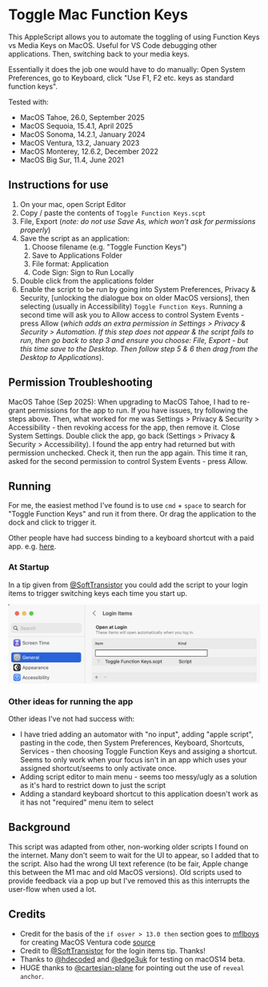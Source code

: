 # Toggle Mac Function Keys

This AppleScript allows you to automate the toggling of using Function Keys vs Media Keys on MacOS. Useful for VS Code debugging other applications. Then, switching back to your media keys.

Essentially it does the job one would have to do manually: Open System Preferences, go to Keyboard, click "Use F1, F2 etc. keys as standard function keys".

Tested with:
* MacOS Tahoe, 26.0, September 2025
* MacOS Sequoia, 15.4.1, April 2025
* MacOS Sonoma, 14.2.1, January 2024
* MacOS Ventura, 13.2, January 2023
* MacOS Monterey, 12.6.2, December 2022
* MacOS Big Sur, 11.4, June 2021

## Instructions for use

1. On your mac, open Script Editor
2. Copy / paste the contents of `Toggle Function Keys.scpt`
3. File, Export (*note: do not use Save As, which won't ask for permissions properly*)
4. Save the script as an application:
   1. Choose filename (e.g. "Toggle Function Keys")
   2. Save to Applications Folder
   3. File format: Application
   4. Code Sign: Sign to Run Locally
5. Double click from the applications folder
6. Enable the script to be run by going into System Preferences, Privacy & Security, [unlocking the dialogue box on older MacOS versions], then selecting (usually in Accessibility) `Toggle Function Keys`. Running a second time will ask you to Allow access to control System Events - press Allow (*which adds an extra permission in Settings > Privacy & Security > Automation. If this step does not appear & the script fails to run, then go back to step 3 and ensure you choose: File, Export - but this time save to the Desktop. Then follow step 5 & 6 then drag from the Desktop to Applications*).

## Permission Troubleshooting

MacOS Tahoe (Sep 2025): When upgrading to MacOS Tahoe, I had to re-grant permissions for the app to run. If you have issues, try following the steps above. Then, what worked for me was Settings > Privacy & Security > Accessibility - then revoking access for the app, then remove it. Close System Settings. Double click the app, go back (Settings > Privacy & Security > Accessibility). I found the app entry had returned but with permission unchecked. Check it, then run the app again. This time it ran, asked for the second permission to control System Events - press Allow.

## Running

For me, the easiest method I've found is to use `cmd` + `space` to search for "Toggle Function Keys" and run it from there. Or drag the application to the dock and click to trigger it.

Other people have had success binding to a keyboard shortcut with a paid app. e.g. [here](https://folivora.ai).

### At Startup

In a tip given from [@SoftTransistor](https://github.com/SoftTransistor) you could add the script to your login items to trigger switching keys each time you start up.

![mac startup](mac-startup.png)

### Other ideas for running the app

Other ideas I've not had success with:

* I have tried adding an automator with "no input", adding "apple script", pasting in the code, then System Preferences, Keyboard, Shortcuts, Services - then choosing Toggle Function Keys and assiging a shortcut. Seems to only work when your focus isn't in an app which uses your assigned shortcut/seems to only activate once.
* Adding script editor to main menu - seems too messy/ugly as a solution as it's hard to restrict down to just the script
* Adding a standard keyboard shortcut to this application doesn't work as it has not "required" menu item to select

## Background

This script was adapted from other, non-working older scripts I found on the internet. Many don't seem to wait for the UI to appear, so I added that to the script. Also had the wrong UI text reference (to be fair, Apple change this between the M1 mac and old MacOS versions). Old scripts used to provide feedback via a pop up but I've removed this as this interrupts the user-flow when used a lot.

## Credits

* Credit for the basis of the `if osver > 13.0 then` section goes to [mflboys](https://www.reddit.com/user/mflboys/) for creating MacOS Ventura code [source](https://www.reddit.com/r/shortcuts/comments/yjlxvo/macos_ventura_shortcut_toggle_function_keys_f1f2/)
* Credit to [@SoftTransistor](https://github.com/SoftTransistor) for the login items tip. Thanks!
* Thanks to [@hdecoded](https://github.com/hdecoded) and [@edge3uk](https://github.com/edge3uk) for testing on macOS14 beta.
* HUGE thanks to [@cartesian-plane](https://github.com/cartesian-plane) for pointing out the use of `reveal anchor`.